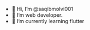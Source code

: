 - 👋 Hi, I’m @saqibmolvi001
- 👀 I’m web developer.
- 🌱 I’m currently learning flutter

<!---
saqibmolvi001/saqibmolvi001 is a ✨ special ✨ repository because its `README.md` (this file) appears on your GitHub profile.
You can click the Preview link to take a look at your changes.
--->
